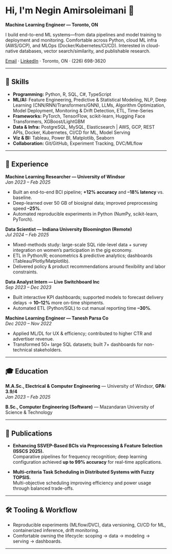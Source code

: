 # Hi, I'm Negin Amirsoleimani 👋
**Machine Learning Engineer — Toronto, ON**

I build end-to-end ML systems—from data pipelines and model training to deployment and monitoring. Comfortable across Python, cloud ML infra (AWS/GCP), and MLOps (Docker/Kubernetes/CI/CD). Interested in cloud-native databases, vector search/similarity, and publishable research.

[Email](mailto:neginamirsoleimani@outlook.com) · [LinkedIn](https://www.linkedin.com/in/neginamirsoleimani) · Toronto, ON · (226) 698-3620

---

## 🔧 Skills

- **Programming:** Python, R, SQL, C#, TypeScript  
- **ML/AI:** Feature Engineering, Predictive & Statistical Modeling, NLP, Deep Learning (CNN/RNN/Transformers/GNN), LLMs, Algorithm Optimization, Model Deployment, Monitoring & Drift Detection, ETL, Time-Series  
- **Frameworks:** PyTorch, TensorFlow, scikit-learn, Hugging Face Transformers, XGBoost/LightGBM  
- **Data & Infra:** PostgreSQL, MySQL, Elasticsearch | AWS, GCP, REST APIs, Docker, Kubernetes, CI/CD for ML, Model Serving  
- **Viz & BI:** Tableau, Power BI, Matplotlib, Seaborn  
- **Collaboration:** Git/GitHub, Experiment Tracking, DVC/MLflow

---

## 🧪 Experience

**Machine Learning Researcher — University of Windsor**  
*Jan 2023 – Feb 2025*  
- Built an end-to-end BCI pipeline; **+12% accuracy** and **–18% latency** vs. baseline.  
- Deep-learned over 50 GB of biosignal data; improved preprocessing speed **–25%**.  
- Automated reproducible experiments in Python (NumPy, scikit-learn, PyTorch).

**Data Scientist — Indiana University Bloomington (Remote)**  
*Jul 2024 – Feb 2025*  
- Mixed-methods study: large-scale SQL ride-level data + survey integration on women’s participation in the gig economy.  
- ETL in Python/R; econometrics & predictive analytics; dashboards (Tableau/Plotly/Matplotlib).  
- Delivered policy & product recommendations around flexibility and labor constraints.

**Data Analyst Intern — Live Switchboard Inc**  
*Sep 2023 – Dec 2023*  
- Built interactive KPI dashboards; supported models to forecast delivery delays → **10–12%** more on-time shipments.  
- Automated ETL (Python/SQL) to cut manual reporting time **–30%**.

**Machine Learning Engineer — Tanesh Parsa Co**  
*Dec 2020 – Nov 2022*  
- Applied ML/DL for UX & efficiency; contributed to higher CTR and advertiser revenue.  
- Transformed 50+ large SQL datasets; built 7+ dashboards for non-technical stakeholders.

---

## 🎓 Education

**M.A.Sc., Electrical & Computer Engineering** — University of Windsor, **GPA: 3.9/4**  
*Jan 2023 – Feb 2025*

**B.Sc., Computer Engineering (Software)** — Mazandaran University of Science & Technology

---

## 📄 Publications

- **Enhancing SSVEP-Based BCIs via Preprocessing & Feature Selection (ISSCS 2025).**  
  Comparative pipelines for frequency recognition; deep learning configuration achieved **up to 99% accuracy** for real-time applications.

- **Multi-criteria Task Scheduling in Distributed Systems with Fuzzy TOPSIS.**  
  Multi-objective scheduling improving efficiency and power usage through balanced trade-offs.

---

## 🛠️ Tooling & Workflow

- Reproducible experiments (MLflow/DVC), data versioning, CI/CD for ML, containerized inference, drift monitoring.
- Comfortable owning the lifecycle: scoping → data → modeling → serving → dashboards.

---
